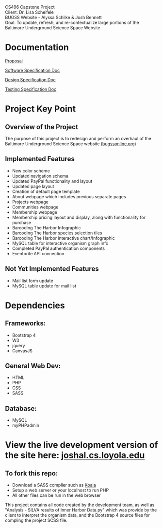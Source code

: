 CS496 Capstone Project  
Client: Dr. Lisa Scheifele  
BUGSS Website - Alyssa Schilke & Josh Bennett  
Goal: To update, refresh, and re-contextualize large portions of the Baltimore Underground Science Space Website  

# Documentation

[Proposal](https://docs.google.com/document/d/12TbOZMTU15mCxTezGNSLiZwZjOzIOsaWnHSR97uG0Os/edit)

[Software Specification Doc](https://docs.google.com/document/d/1k7awqzBPn_TgLirdE0IJmUTtXoErDJqY5Rz0Lldsuu0/)

[Design Specification Doc](https://docs.google.com/document/d/1TyseOpcyrWaspyxnvLeIHX8_-XtckKfLsNu6xJEAKUs/)

[Testing Specification Doc](https://docs.google.com/document/d/1sGmcwcQPlwAZxTIQhg5IIgr6aG_ARqPyzFMb-GpL9KU/)


# Project Key Point
## Overview of the Project 
The purpose of this project is to redesign and perform an overhaul of the Baltimore Underground Science Space website [(bugssonline.org)](https://bugssonline.org/)

## Implemented Features
- New color scheme
- Updated navigation schema
- Updated PayPal functionality and layout
- Updated page layout
- Creation of default page template
- About webpage which includes previous separate pages
- Projects webpage
- Communities webpage
- Membership webpage
- Membership pricing layout and display, along with functionality for purchase
- Barcoding The Harbor Infographic
- Barcoding The Harbor species selection tiles
- Barcoding The Harbor interactive chart/Infographic
- MySQL table for interactive organism graph info
- Completed PayPal authentication components
- Eventbrite API connection

## Not Yet Implemented Features

- Mail list form update
- MySQL table update for mail list

# Dependencies

## Frameworks:
- Bootstrap 4
- W3
- jquery
- CanvasJS

## General Web Dev:
- HTML
- PHP
- CSS
- SASS

## Database:
- MySQL
- myPHPadmin  

# View the live development version of the site here: [joshal.cs.loyola.edu](joshal.cs.loyola.edu/html)

## To fork this repo:
- Download a SASS complier such as [Koala](http://koala-app.com/)
- Setup a web server or your localhost to run PHP
- All other files can be run in the web browser

This project contains all code created by the development team, as well as "Analysis - SILVA results of Inner Harbor Data.py" which was provide by the cilent to interpret the organism data, and the Bootstrap 4 source files for compling the project SCSS file.
